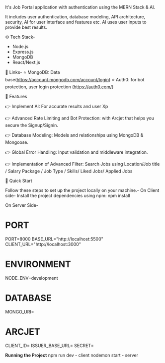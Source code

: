 It's Job Portal application with authentication using the MERN Stack & AI.

It includes user authentication, database modeling, API architecture, security, AI for user interface and features etc.
AI uses user inputs to provide best results. 

⚙️ Tech Stack- 
 * Node.js
 * Express.js
 * MongoDB
 * React/Next.js

🔗 Links-
⭐ MongoDB: Data base(https://account.mongodb.com/account/login)
⭐ Auth0: for bot protection, user login protection (https://auth0.com/)

🔋 Features

👉 Implement AI: For accurate results and user Xp

👉 Advanced Rate Limiting and Bot Protection: with Arcjet that helps you secure the Signup/Signin.

👉 Database Modeling: Models and relationships using MongoDB & Mongoose.

👉 Global Error Handling: Input validation and middleware integration.

👉 Implementation of Advanced Filter: Search Jobs using Location/Job title / Salary Package / Job Type / Skills/ Liked Jobs/ Applied Jobs 

🤸 Quick Start

Follow these steps to set up the project locally on your machine.-
On Client side-
Install the project dependencies using npm:
npm install

On Server Side-
# PORT
PORT=8000
BASE_URL="http://localhost:5500"
CLIENT_URL="http://localhost:3000"

# ENVIRONMENT
NODE_ENV=development

# DATABASE
MONGO_URI=

# ARCJET
CLIENT_ID=
ISSUER_BASE_URL=
SECRET= 

**Running the Project**
npm run dev - client
nodemon start - server
 
